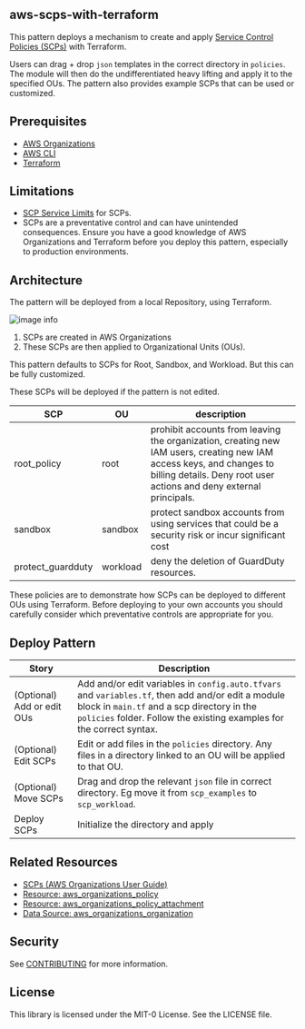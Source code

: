 ## aws-scps-with-terraform

This pattern deploys a mechanism to create and apply [Service Control Policies (SCPs)](https://docs.aws.amazon.com/organizations/latest/userguide/orgs_manage_policies_scps.html) with Terraform.

Users can drag + drop `json` templates in the correct directory in `policies`. The module will then do the undifferentiated heavy lifting and apply it to the specified OUs. The pattern also provides example SCPs that can be used or customized.

## Prerequisites

- [AWS Organizations](https://docs.aws.amazon.com/organizations/latest/userguide/orgs_introduction.html)
- [AWS CLI](https://docs.aws.amazon.com/cli/latest/userguide/getting-started-install.html)
- [Terraform](https://learn.hashicorp.com/tutorials/terraform/install-cli)

## Limitations

- [SCP Service Limits](https://docs.aws.amazon.com/organizations/latest/userguide/orgs_reference_limits.html) for SCPs. 
- SCPs are a preventative control and can have unintended consequences. Ensure you have a good knowledge of AWS Organizations and Terraform before you deploy this pattern, especially to production environments. 

## Architecture
The pattern will be deployed from a local Repository, using Terraform. 

![image info](./img/architecture.png)

1. SCPs are created in AWS Organizations
2. These SCPs are then applied to Organizational Units (OUs). 

This pattern defaults to SCPs for Root, Sandbox, and Workload. But this can be fully customized.

These SCPs will be deployed if the pattern is not edited. 

| SCP | OU | description | 
| --- | --- | --- | 
| root_policy | root | prohibit accounts from leaving the organization, creating new IAM users, creating new IAM access keys, and changes to billing details. Deny root user actions and deny external principals.  | 
| sandbox | sandbox | protect sandbox accounts from using services that could be a security risk or incur significant cost | 
| protect_guardduty | workload | deny the deletion of GuardDuty resources. | 

These policies are to demonstrate how SCPs can be deployed to different OUs using Terraform. Before deploying to your own accounts you should carefully consider which preventative controls are appropriate for you.

## Deploy Pattern

| Story | Description |
|---|---|
| (Optional) Add or edit OUs | Add and/or edit variables in `config.auto.tfvars` and `variables.tf`, then add and/or edit a module block in `main.tf` and a scp directory in the `policies` folder. Follow the existing examples for the correct syntax. |
| (Optional) Edit SCPs | Edit or add files in the `policies` directory. Any files in a directory linked to an OU will be applied to that OU. |
| (Optional) Move SCPs | Drag and drop the relevant `json` file in correct directory. Eg move it from `scp_examples` to `scp_workload`. |
| Deploy SCPs | Initialize the directory and apply |

## Related Resources

- [SCPs (AWS Organizations User Guide)](https://docs.aws.amazon.com/organizations/latest/userguide/orgs_manage_policies_scps.html)
- [Resource: aws_organizations_policy](https://registry.terraform.io/providers/hashicorp/aws/latest/docs/resources/organizations_policy)
- [Resource: aws_organizations_policy_attachment](https://registry.terraform.io/providers/hashicorp/aws/latest/docs/resources/organizations_policy_attachment)
- [Data Source: aws_organizations_organization](https://registry.terraform.io/providers/hashicorp/aws/latest/docs/data-sources/organizations_organization)

## Security

See [CONTRIBUTING](CONTRIBUTING.md#security-issue-notifications) for more information.

## License

This library is licensed under the MIT-0 License. See the LICENSE file.

